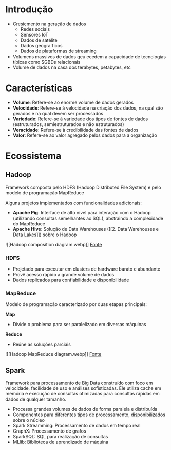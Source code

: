 # Introdução

- Cresicmento na geração de dados
	- Redes sociais
	- Sensores IoT
	- Dados de satélite
	- Dados geogra´ficos
	- Dados de plataformas de streaming
- Volumens massivos de dados qeu ecedem a capacidade de tecnologias típicas como SGBDs relacionais
- Volume de dados na casa dos terabytes, petabytes, etc

# Características

- **Volume**: Refere-se ao enorme volume de dados gerados
- **Velocidade**: Refere-se à velocidade na criação dos dados, na qual são gerados e na qual devem ser processados
- **Variedade**: Refere-se à variedade dos tipos de fontes de dados (estruturados, semiestruturados e não estruturados)
- **Veracidade**: Refere-se à credibilidade das fontes de dados
- **Valor**: Refere-se ao valor agregado pelos dados para a organização

# Ecossistema

## Hadoop

Framework composta pelo HDFS (Hadoop Distributed File System) e pelo modelo de programação MapReduce

Alguns projetos implementados com funcionalidades adicionais:
- **Apache Pig**: Interface de alto nível para interação com o Hadoop (utilizando consultas semelhantes ao SQL), abstraindo a complexidade do MapReduce
- **Apache Hive**: Solução de Data Warehouses ([[2. Data Warehouses e Data Lakes]]) sobre o Hadoop

![[Hadoop composition diagram.webp]]
[Fonte](https://www.projectpro.io/article/hadoop-ecosystem-components-and-its-architecture/114)

### HDFS

- Projetado para executar em clusters de hardware barato e abundante
- Provê acesso rápido a grande volume de dados
- Dados replicados para confiabilidade e disponibilidade

### MapReduce

Modelo de programação caracterizado por duas etapas principais:

**Map**
- Divide o problema para ser paralelizado em diversas máquinas

**Reduce**
- Reúne as soluções parciais

![[Hadoop MapReduce diagram.webp]]
[Fonte](https://www.guru99.com/introduction-to-mapreduce.html)

## Spark

Framework para processamento de Big Data construído com foco em velocidade, facilidade de uso e análises sofisticadas. Ele utiliza cache em memória e execução de consultas otimizadas para consultas rápidas em dados de qualquer tamanho.

- Processa grandes volumes de dados de forma paralela e distribuída
- Componentes para diferentes tipos de processamento, disponibilizados sobre o núcleo
- Spark Streamming: Processamento de dados em tempo real
- GraphX: Processamento de grafos
- SparkSQL: SQL para realização de consultas
- MLlib: Biblioteca de aprendizado de máquina